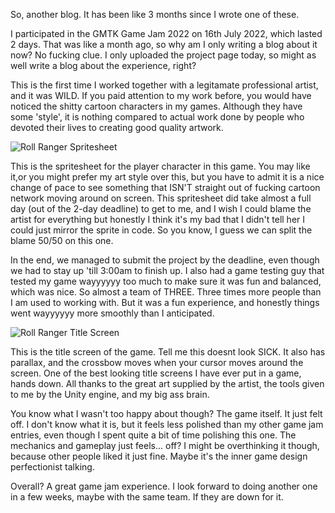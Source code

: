 So, another blog. It has been like 3 months since I wrote one of these.

I participated in the GMTK Game Jam 2022 on 16th July 2022, which lasted 2 days. That was like a month ago, so why am I only writing a blog about it now? No fucking clue. I only uploaded the project page today, so might as well write a blog about the experience, right?

This is the first time I worked together with a legitamate professional artist, and it was WILD. If you paid attention to my work before, you would have noticed the shitty cartoon characters in my games. Although they have some 'style', it is nothing compared to actual work done by people who devoted their lives to creating good quality artwork.

![Roll Ranger Spritesheet](https://api.haroldkwan.com/blogs/images/rollRangerSpritesheet.png)

This is the spritesheet for the player character in this game. You may like it,or you might prefer my art style over this, but you have to admit it is a nice change of pace to see something that ISN'T straight out of fucking cartoon network moving around on screen. This spritesheet did take almost a full day (out of the 2-day deadline) to get to me, and I wish I could blame the artist for everything but honestly I think it's my bad that I didn't tell her I could just mirror the sprite in code. So you know, I guess we can split the blame 50/50 on this one.

In the end, we managed to submit the project by the deadline, even though we had to stay up 'till 3:00am to finish up. I also had a game testing guy that tested my game wayyyyyy too much to make sure it was fun and balanced, which was nice. So almost a team of THREE. Three times more people than I am used to working with. But it was a fun experience, and honestly things went wayyyyyy more smoothly than I anticipated.

![Roll Ranger Title Screen](https://api.haroldkwan.com/blogs/images/rollRangerTitleScreen.png)

This is the title screen of the game. Tell me this doesnt look SICK. It also has parallax, and the crossbow moves when your cursor moves around the screen. One of the best looking title screens I have ever put in a game, hands down. All thanks to the great art supplied by the artist, the tools given to me by the Unity engine, and my big ass brain.

You know what I wasn't too happy about though? The game itself. It just felt off. I don't know what it is, but it feels less polished than my other game jam entries, even though I spent quite a bit of time polishing this one. The mechanics and gameplay just feels... off? I might be overthinking it though, because other people liked it just fine. Maybe it's the inner game design perfectionist talking.

Overall? A great game jam experience. I look forward to doing another one in a few weeks, maybe with the same team. If they are down for it.

